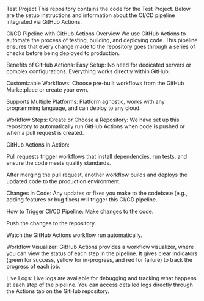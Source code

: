 Test Project
This repository contains the code for the Test Project. Below are the setup instructions and information about the CI/CD pipeline integrated via GitHub Actions.

CI/CD Pipeline with GitHub Actions
Overview
We use GitHub Actions to automate the process of testing, building, and deploying code. This pipeline ensures that every change made to the repository goes through a series of checks before being deployed to production.

Benefits of GitHub Actions:
Easy Setup: No need for dedicated servers or complex configurations. Everything works directly within GitHub.

Customizable Workflows: Choose pre-built workflows from the GitHub Marketplace or create your own.

Supports Multiple Platforms: Platform agnostic, works with any programming language, and can deploy to any cloud.

Workflow Steps:
Create or Choose a Repository: We have set up this repository to automatically run GitHub Actions when code is pushed or when a pull request is created.

GitHub Actions in Action:

Pull requests trigger workflows that install dependencies, run tests, and ensure the code meets quality standards.

After merging the pull request, another workflow builds and deploys the updated code to the production environment.

Changes in Code: Any updates or fixes you make to the codebase (e.g., adding features or bug fixes) will trigger this CI/CD pipeline.

How to Trigger CI/CD Pipeline:
Make changes to the code.

Push the changes to the repository.

Watch the GitHub Actions workflow run automatically.

Workflow Visualizer:
GitHub Actions provides a workflow visualizer, where you can view the status of each step in the pipeline. It gives clear indicators (green for success, yellow for in-progress, and red for failure) to track the progress of each job.

Live Logs:
Live logs are available for debugging and tracking what happens at each step of the pipeline. You can access detailed logs directly through the Actions tab on the GitHub repository.